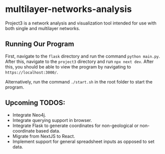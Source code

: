 # multilayer-networks-analysis

Project3 is a network analysis and visualization tool intended for use with both single and multilayer networks.

## Running Our Program

First, navigate to the ```flask``` directory and run the command ```python main.py```. After this, navigate to the ```project3``` directory and run ```npx next dev```. After this, you should be able to view the program by navigating to ```https://localhost:3000/```.

Alternatively, run the command ```./start.sh``` in the root folder to start the program.

## Upcoming TODOS:

* Integrate Neo4j.
* Integrate querying support in browser.
* Integrate Flask to generate coordinates for non-geological or non-coordinate based data.
* Migrate from NextJS to React.
* Implement support for general spreadsheet inputs as opposed to set data.